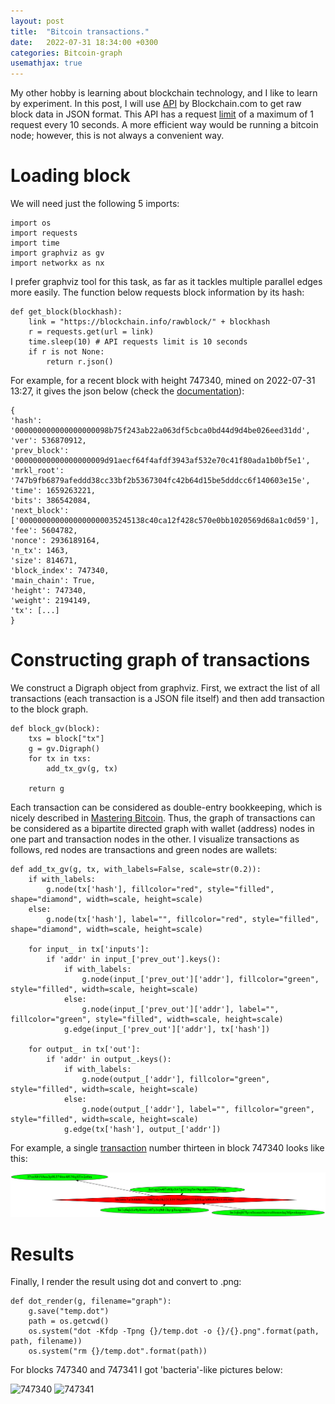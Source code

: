 ```yaml
---
layout: post
title:  "Bitcoin transactions."
date:   2022-07-31 18:34:00 +0300
categories: Bitcoin-graph
usemathjax: true
---
```


My other hobby is learning about blockchain technology, and I like to learn by experiment. 
In this post, I will use [API](https://www.blockchain.com/api) by Blockchain.com to get raw block data in JSON format.
This API has a request [limit](https://www.blockchain.com/api/q) of a maximum of 1 request every 10 seconds.
A more efficient way would be running a bitcoin node; however, this is not always a convenient way.


Loading block
=========

We will need just the following 5 imports:

```
import os
import requests
import time
import graphviz as gv
import networkx as nx
```

I prefer graphviz tool for this task, as far as it tackles multiple parallel edges more easily.
The function below requests block information by its hash:

```
def get_block(blockhash):
    link = "https://blockchain.info/rawblock/" + blockhash
    r = requests.get(url = link)
    time.sleep(10) # API requests limit is 10 seconds
    if r is not None:
        return r.json() 
```

For example, for a recent block with height 747340, mined on 2022-07-31 13:27, it gives the json below (check the [documentation](https://www.blockchain.com/api/blockchain_api)):

```
{
'hash': '000000000000000000098b75f243ab22a063df5cbca0bd44d9d4be026eed31dd', 
'ver': 536870912, 
'prev_block': '00000000000000000009d91aecf64f4afdf3943af532e70c41f80ada1b0bf5e1', 
'mrkl_root': '747b9fb6879afeddd38cc33bf2b5367304fc42b64d15be5dddcc6f140603e15e', 
'time': 1659263221, 
'bits': 386542084, 
'next_block': ['0000000000000000000035245138c40ca12f428c570e0bb1020569d68a1c0d59'], 
'fee': 5604782, 
'nonce': 2936189164, 
'n_tx': 1463, 
'size': 814671, 
'block_index': 747340, 
'main_chain': True, 
'height': 747340, 
'weight': 2194149, 
'tx': [...]
}
```


Constructing graph of transactions
=========

We construct a Digraph object from graphviz. 
First, we extract the list of all transactions (each transaction is a JSON file itself) and then add transaction to the block graph.

```
def block_gv(block):
    txs = block["tx"]
    g = gv.Digraph()
    for tx in txs:
        add_tx_gv(g, tx)
        
    return g
```

Each transaction can be considered as double-entry bookkeeping, which is nicely described in [Mastering Bitcoin](https://www.oreilly.com/library/view/mastering-bitcoin/9781491902639/). Thus, the graph of transactions can be considered as a bipartite directed graph with wallet (address) nodes in one part and transaction nodes in the other. I visualize transactions as follows, red nodes are transactions and green nodes are wallets:


```
def add_tx_gv(g, tx, with_labels=False, scale=str(0.2)):
    if with_labels:
        g.node(tx['hash'], fillcolor="red", style="filled", shape="diamond", width=scale, height=scale)
    else:
        g.node(tx['hash'], label="", fillcolor="red", style="filled", shape="diamond", width=scale, height=scale)
        
    for input_ in tx['inputs']:
        if 'addr' in input_['prev_out'].keys(): 
            if with_labels:
                g.node(input_['prev_out']['addr'], fillcolor="green", style="filled", width=scale, height=scale)
            else:
                g.node(input_['prev_out']['addr'], label="", fillcolor="green", style="filled", width=scale, height=scale)
            g.edge(input_['prev_out']['addr'], tx['hash'])
        
    for output_ in tx['out']:
        if 'addr' in output_.keys():
            if with_labels:
                g.node(output_['addr'], fillcolor="green", style="filled", width=scale, height=scale)
            else:
                g.node(output_['addr'], label="", fillcolor="green", style="filled", width=scale, height=scale)
            g.edge(tx['hash'], output_['addr'])
```

For example, a single [transaction](https://www.blockchain.com/btc/tx/5b2dde7a0b860cc617967c4c0b224339794eb093751f81ae509b8c9231f416fd) number thirteen in block 747340 looks like this:

![tx13](../assets/transactions/tx13.png)


Results
=========

Finally, I render the result using dot and convert to .png:

```
def dot_render(g, filename="graph"):
    g.save("temp.dot")
    path = os.getcwd()
    os.system("dot -Kfdp -Tpng {}/temp.dot -o {}/{}.png".format(path, path, filename))
    os.system("rm {}/temp.dot".format(path))
```

For blocks 747340 and 747341 I got 'bacteria'-like pictures below:

![747340](../assets/transactions/block747340.png)
![747341](../assets/transactions/block747341.png)

